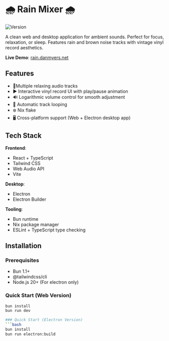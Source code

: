 # 🌧️ Rain Mixer 🌧️

![Version](https://img.shields.io/badge/version-v0.0.5-blue.svg?cacheSeconds=2592000)

A clean web and desktop application for ambient sounds. Perfect for focus, relaxation, or sleep. Features rain and brown noise tracks with vintage vinyl record aesthetics.

**Live Demo**: [rain.danmyers.net](https://rain.danmyers.net)

## Features

- 🎵Multiple relaxing audio tracks
- ▶️ Interactive vinyl record UI with play/pause animation
- 🔊 Logarithmic volume control for smooth adjustment
- 🔁 Automatic track looping
- ❄️ Nix flake
- 🖥️ Cross-platform support (Web + Electron desktop app)

## Tech Stack

**Frontend**:
- React + TypeScript
- Tailwind CSS
- Web Audio API
- Vite

**Desktop**:
- Electron
- Electron Builder

**Tooling**:
- Bun runtime
- Nix package manager
- ESLint + TypeScript type checking

## Installation

### Prerequisites
- Bun 1.1+
- @tailwindcss/cli
- Node.js 20+ (For electron only)

### Quick Start (Web Version)
```bash
bun install
bun run dev

### Quick Start (Electron Version)
```bash
bun install
bun run electron:build
